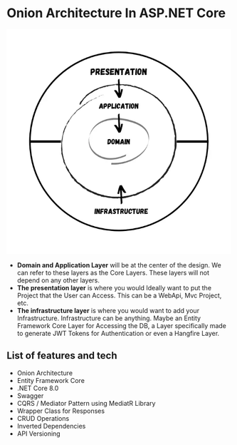 # Onion Architecture In ASP.NET Core

![img.png](img.png)

- **Domain and Application Layer** will be at the center of the design. We can refer to these layers as the Core Layers. These layers will not depend on any other layers.
- **The presentation layer** is where you would Ideally want to put the Project that the User can Access. This can be a WebApi, Mvc Project, etc.
- **The infrastructure layer** is where you would want to add your Infrastructure. Infrastructure can be anything. Maybe an Entity Framework Core Layer for Accessing the DB, a Layer specifically made to generate JWT Tokens for Authentication or even a Hangfire Layer.

## List of features and tech
- Onion Architecture
- Entity Framework Core
- .NET Core 8.0
- Swagger
- CQRS / Mediator Pattern using MediatR Library
- Wrapper Class for Responses
- CRUD Operations
- Inverted Dependencies
- API Versioning

